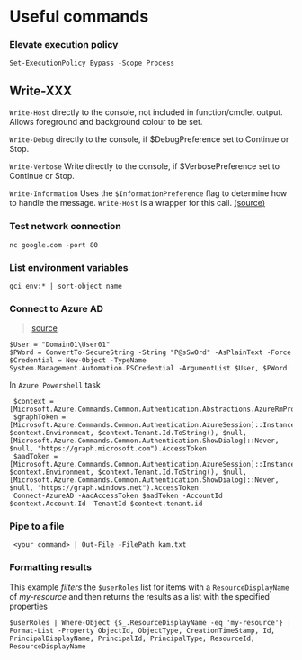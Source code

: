 # Useful commands

### Elevate execution policy
```
Set-ExecutionPolicy Bypass -Scope Process
```

## Write-XXX

`Write-Host` directly to the console, not included in function/cmdlet output. Allows foreground and background colour to be set.

`Write-Debug` directly to the console, if $DebugPreference set to Continue or Stop.

`Write-Verbose` Write directly to the console, if $VerbosePreference set to Continue or Stop.

`Write-Information` Uses the `$InformationPreference` flag to determine how to handle the message.  `Write-Host` is a wrapper for this call. [(source)](https://docs.microsoft.com/en-us/powershell/module/microsoft.powershell.utility/write-information?view=powershell-7#parameters)

### Test network connection

```
nc google.com -port 80
```

### List environment variables
```
gci env:* | sort-object name
```

### Connect to Azure AD
> [source](https://docs.microsoft.com/en-us/powershell/module/microsoft.powershell.security/get-credential?view=powershell-7#examples)
```
$User = "Domain01\User01"
$PWord = ConvertTo-SecureString -String "P@sSwOrd" -AsPlainText -Force
$Credential = New-Object -TypeName System.Management.Automation.PSCredential -ArgumentList $User, $PWord
```
In `Azure Powershell` task
```
 $context = [Microsoft.Azure.Commands.Common.Authentication.Abstractions.AzureRmProfileProvider]::Instance.Profile.DefaultContext
 $graphToken = [Microsoft.Azure.Commands.Common.Authentication.AzureSession]::Instance.AuthenticationFactory.Authenticate($context.Account, $context.Environment, $context.Tenant.Id.ToString(), $null, [Microsoft.Azure.Commands.Common.Authentication.ShowDialog]::Never, $null, "https://graph.microsoft.com").AccessToken
 $aadToken = [Microsoft.Azure.Commands.Common.Authentication.AzureSession]::Instance.AuthenticationFactory.Authenticate($context.Account, $context.Environment, $context.Tenant.Id.ToString(), $null, [Microsoft.Azure.Commands.Common.Authentication.ShowDialog]::Never, $null, "https://graph.windows.net").AccessToken
 Connect-AzureAD -AadAccessToken $aadToken -AccountId $context.Account.Id -TenantId $context.tenant.id
 ```
### Pipe to a file

```
 <your command> | Out-File -FilePath kam.txt
```

### Formatting results

This example *filters* the `$userRoles` list for items with a `ResourceDisplayName` of *my-resource* and then returns the results as a list with the specified properties

```
$userRoles | Where-Object {$_.ResourceDisplayName -eq 'my-resource'} | Format-List -Property ObjectId, ObjectType, CreationTimeStamp, Id, PrincipalDisplayName, PrincipalId, PrincipalType, ResourceId, ResourceDisplayName
 
```
